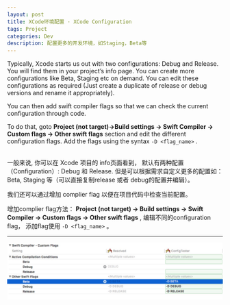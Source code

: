```yaml
---
layout: post
title: XCode环境配置 · XCode Configuration
tags: Project
categories: Dev
description: 配置更多的开发环境，如Staging，Beta等
---
```


Typically, Xcode starts us out with two configurations: Debug and Release. You will find them in your project’s info page. You can create more configurations like Beta, Staging etc on demand. You can edit these configurations as required (Just create a duplicate of release or debug versions and rename it appropriately).  

You can then add swift compiler flags so that we can check the current configuration through code.

To do that, goto **Project (not target)→Build settings → Swift Compiler → Custom flags → Other swift flags** section and edit the different configuration flags. Add the flags using the syntax `-D <flag_name>` .

<br>
一般来说, 你可以在 Xcode 项目的 info页面看到， 默认有两种配置（Configuration）: Debug 和 Release. 但是可以根据需求自定义更多的配置如： Beta, Staging 等（可以直接复制release 或者 debug的配置并编辑）。

我们还可以通过增加 complier flag 以便在项目代码中检查当前配置。

增加complier flag方法： **Project (not target) → Build settings → Swift Compiler → Custom flags → Other swift flags** , 编辑不同的configuration flag， 添加flag使用 `-D <flag_name>` 。

<hr>

![img](/images/xcode_configuration/configuration_flag.jpg)